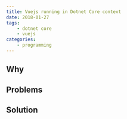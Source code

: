 ```yaml
---
title: Vuejs running in Dotnet Core context
date: 2018-01-27
tags:
    - dotnet core
    - vuejs
categories: 
    - programming
---
```

## Why

## Problems

## Solution